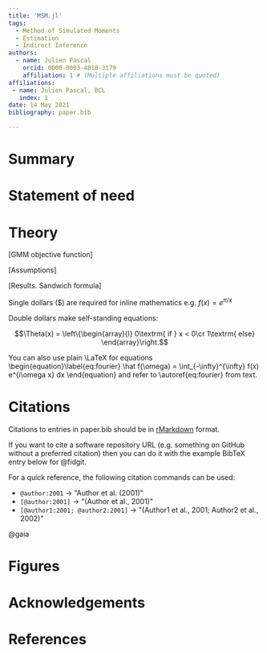 ```yaml
---
title: 'MSM.jl'
tags:
  - Method of Simulated Moments
  - Estimation
  - Indirect Inference
authors:
  - name: Julien Pascal
    orcid: 0000-0003-4818-3179
    affiliation: 1 # (Multiple affiliations must be quoted)
affiliations:
 - name: Julien Pascal, BCL
   index: 1
date: 14 May 2021
bibliography: paper.bib

---
```


# Summary


# Statement of need


# Theory

[GMM objective function]

[Assumptions]

[Results. Sandwich formula]

Single dollars ($) are required for inline mathematics e.g. $f(x) = e^{\pi/x}$

Double dollars make self-standing equations:

$$\Theta(x) = \left\{\begin{array}{l}
0\textrm{ if } x < 0\cr
1\textrm{ else}
\end{array}\right.$$

You can also use plain \LaTeX for equations
\begin{equation}\label{eq:fourier}
\hat f(\omega) = \int_{-\infty}^{\infty} f(x) e^{i\omega x} dx
\end{equation}
and refer to \autoref{eq:fourier} from text.

# Citations

Citations to entries in paper.bib should be in
[rMarkdown](http://rmarkdown.rstudio.com/authoring_bibliographies_and_citations.html)
format.

If you want to cite a software repository URL (e.g. something on GitHub without a preferred
citation) then you can do it with the example BibTeX entry below for @fidgit.

For a quick reference, the following citation commands can be used:
- `@author:2001`  ->  "Author et al. (2001)"
- `[@author:2001]` -> "(Author et al., 2001)"
- `[@author1:2001; @author2:2001]` -> "(Author1 et al., 2001; Author2 et al., 2002)"

@gaia

# Figures


# Acknowledgements


# References
